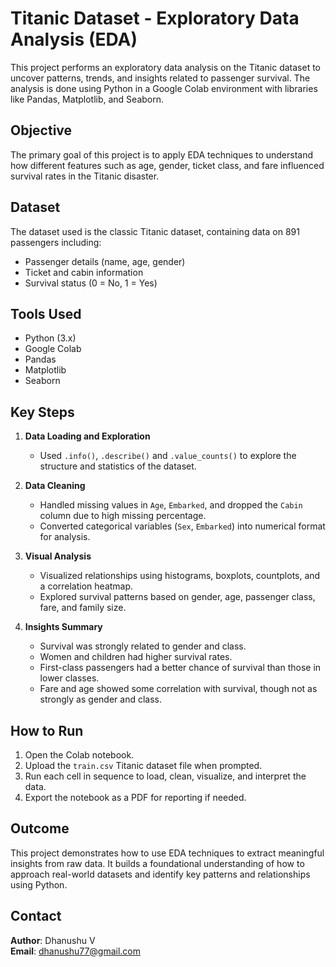 # Titanic Dataset - Exploratory Data Analysis (EDA)

This project performs an exploratory data analysis on the Titanic dataset to uncover patterns, trends, and insights related to passenger survival. The analysis is done using Python in a Google Colab environment with libraries like Pandas, Matplotlib, and Seaborn.

## Objective

The primary goal of this project is to apply EDA techniques to understand how different features such as age, gender, ticket class, and fare influenced survival rates in the Titanic disaster.

## Dataset

The dataset used is the classic Titanic dataset, containing data on 891 passengers including:
- Passenger details (name, age, gender)
- Ticket and cabin information
- Survival status (0 = No, 1 = Yes)

## Tools Used

- Python (3.x)
- Google Colab
- Pandas
- Matplotlib
- Seaborn

## Key Steps

1. **Data Loading and Exploration**
   - Used `.info()`, `.describe()` and `.value_counts()` to explore the structure and statistics of the dataset.

2. **Data Cleaning**
   - Handled missing values in `Age`, `Embarked`, and dropped the `Cabin` column due to high missing percentage.
   - Converted categorical variables (`Sex`, `Embarked`) into numerical format for analysis.

3. **Visual Analysis**
   - Visualized relationships using histograms, boxplots, countplots, and a correlation heatmap.
   - Explored survival patterns based on gender, age, passenger class, fare, and family size.

4. **Insights Summary**
   - Survival was strongly related to gender and class.
   - Women and children had higher survival rates.
   - First-class passengers had a better chance of survival than those in lower classes.
   - Fare and age showed some correlation with survival, though not as strongly as gender and class.

## How to Run

1. Open the Colab notebook.
2. Upload the `train.csv` Titanic dataset file when prompted.
3. Run each cell in sequence to load, clean, visualize, and interpret the data.
4. Export the notebook as a PDF for reporting if needed.

## Outcome

This project demonstrates how to use EDA techniques to extract meaningful insights from raw data. It builds a foundational understanding of how to approach real-world datasets and identify key patterns and relationships using Python.

## Contact

**Author**: Dhanushu V  
**Email**: dhanushu77@gmail.com
